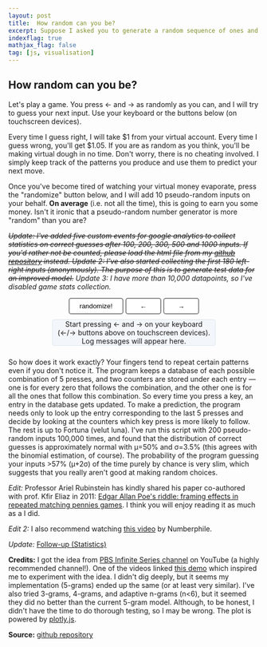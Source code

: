 ```yaml
---
layout: post
title:  How random can you be?
excerpt: Suppose I asked you to generate a random sequence of ones and zeroes. Every time you add another 1 or 0 to the sequence, I am going to predict your next choice. Do you think you can make your sequence random enough that I fail to guess more than ~50% correct? Read this post to find out. Spoiler — you are not so random.
indexflag: true
mathjax_flag: false
tag: [js, visualisation]
---
```


## How random can you be?

<script src="https://cdn.plot.ly/plotly-latest.min.js"></script>
<style>
	.centreContainer {
		display: block;
		position: relative;
		margin-top: 10px;
		margin-bottom: 10px;
		margin-left:auto;
		margin-right:auto;
		text-align:center;
	}

	#log {
		display: inline-block;
		background-color: #f3f6fa;
		border: solid 1px #dce6f0;
		border-radius: 0.3rem;
		margin: 0px 0px 0px 0px;
		padding: 0px 10px 0px 10px;
	}
	
	#iterLogElem,#predLogElem,#guessLogElem {
		margin: 0px 0px 0px 0px;
		padding: 0px 10px 0px 10px;
	}
	
	#plotContainer {
		display:inline-block;
		margin: 0px;
		padding: 0px;
	}
	
	.buttons {
	 	display: block;
		position: relative;
		margin-left:auto;
		margin-right:auto;
	}
	
	button {
		background-color: #FFFFFF; 
		color: black; 
		border: 2px solid #888888; 
		border-radius: 5px; 
		padding: 7px 20px 7px 20px;
	}

	button:focus { outline: none; }	
</style>

Let's play a game. You press ← and → as randomly as you can, and I will try to guess your next input. Use your keyboard or the buttons below (on touchscreen devices).

Every time I guess right, I will take $1 from your virtual account. Every time I guess wrong, you'll get $1.05. If you are as random as you think, you'll be making virtual dough in no time. Don't worry, there is no cheating involved. I simply keep track of the patterns you produce and use them to predict your next move.

Once you've become tired of watching your virtual money evaporate, press the "randomize" button below, and I will add 10 pseudo-random inputs on your behalf. **On average** (i.e. not all the time), this is going to earn you some money. Isn't it ironic that a pseudo-random number generator is more "random" than you are?

*~~Update: I've added five custom events for google analytics to collect statistics on correct guesses after 100, 200, 300, 500 and 1000 inputs. If you'd rather not be counted, please load the html file from my [github repository](https://github.com/ex-punctis/not-so-random) instead. Update 2: I've also started collecting the first 180 left-right inputs (anonymously). The purpose of this is to generate test data for an improved model.~~ Update 3: I have more than 10,000 datapoints, so I've disabled game stats collection.*

<div style="text-align: center;"> 
	<button id="randomize" onClick="randomHelpFunc(event)">randomize!</button>
	<button id="left" ontouchstart="captureBtnLeftFunc(event)">&nbsp;&nbsp;←&nbsp;&nbsp;</button>
	<button id="right" ontouchstart="captureBtnRightFunc(event)">&nbsp;&nbsp;→&nbsp;&nbsp;</button>
</div>

<div class='centreContainer'><div id="log">
	<div id='iteration'>Start pressing ← and → on your keyboard</div>
	<div id='prediction'>(←/→ buttons above on touchscreen devices).</div>
	<div id='guesspct'>Log messages will appear here.</div>
</div></div>

<div class='centreContainer'><div id="plotContainer"></div></div>
    
So how does it work exactly? Your fingers tend to repeat certain patterns even if you don't notice it. The program keeps a database of each possible combination of 5 presses, and two counters are stored under each entry — one is for every zero that follows the combination, and the other one is for all the ones that follow this combination. So every time you press a key, an entry in the database gets updated. To make a prediction, the program needs only to look up the entry corresponding to the last 5 presses and decide by looking at the counters which key press is more likely to follow. The rest is up to Fortuna (velut luna). I've run this script with 200 pseudo-random inputs 100,000 times, and found that the distribution of correct guesses is approximately normal with µ=50% and σ=3.5% (this agrees with the binomial estimation, of course). The probability of the program guessing your inputs >57% (µ+2σ) of the time purely by chance is very slim, which suggests that you really aren't good at making random choices.

*Edit:* Professor Ariel Rubinstein has kindly shared his paper co-authored with prof. Kfir Eliaz in 2011: [Edgar Allan Poe's riddle: framing effects in repeated matching pennies games](http://arielrubinstein.tau.ac.il/papers/84.pdf). I think you will enjoy reading it as much as a I did.

*Edit 2:* I also recommend watching [this video](https://www.youtube.com/watch?v=tP-Ipsat90c) by Numberphile.

*Update:* [Follow-up (Statistics)](https://www.expunctis.com/2019/04/01/Not-so-random-followup.html)

**Credits:** I got the idea from [PBS Infinite Series channel](https://www.youtube.com/channel/UCs4aHmggTfFrpkPcWSaBN9g/videos) on YouTube (a highly recommended channel!). One of the videos linked [this demo](http://people.ischool.berkeley.edu/~nick/aaronson-oracle/) which inspired me to experiment with the idea. I didn't dig deeply, but it seems my implementation (5-grams) ended up the same (or at least very similar). I've also tried 3-grams, 4-grams, and adaptive n-grams (n<6), but it seemed they did no better than the current 5-gram model. Although, to be honest, I didn't have the time to do thorough testing, so I may be wrong. The plot is powered by [plotly.js](https://plot.ly/javascript/).


**Source:** [github repository](https://github.com/ex-punctis/not-so-random)

    
<script>
	var iteration = 1;
	
	var accountComputer = 1000; // starting balance $1000
	var accountPlayer = 1000;   // starting balance $1000
	var betWon = 1; // you lose $1 when your input is guessed correctly
	var betLost = 1.05; // you wom $1.05 when your input is guessed wrong
	
	var gramBuffer = [0,1,0,1,0]; // 5-gram buffer
	var gramHistory = {}; // statistics for all 32 5-grams
	var correct = 0; // total number of correct guesses
	var wrong = 0; // total number of wrong guesses
	var prediction = 0; // current prediction (encoded as 0 or 1)
	var lastKey = 0; // last typed key (encoded as 0 or 1)
	// database index based on the current gram buffer (binary to decimal)
	var historyIndex = gramBuffer[0]*16 + gramBuffer[1]*8 + gramBuffer[2]*4 + gramBuffer[3]*2 + gramBuffer[4]; 
	
	// initialize gram database
	for (let i = 0; i<32; i++) { gramHistory[i] = {counter0: 0, counter1: 0}; } 

	// array of 180 user inputs (left/right only!) to be sent to google analytics
	var inputArr =[];
	
	// references to DOM elements
	var iterLogElem = document.getElementById('iteration');
	var predLogElem = document.getElementById('prediction');
	var guessLogElem = document.getElementById('guesspct');
	var plotDiv = document.getElementById('plotContainer');

	// create plot using Plotly
	Plotly.newPlot(
		plotDiv, 
		[{ name: 'player', y: [1000], type: 'scatter' }], 
		{ automargin: true,
		  margin: {l: 50, r: 50, b: 50, t: 10, pad: 4 },
		  showlegend: false,
		  autosize: false, width: 350, height: 180,
		  xaxis: { title: { text: 'Iteration' } },
		  yaxis: { title: { text: 'Balance $' } } },
		{ displayModeBar: false });

	// prevent page springing and double-tap zoom
	//document.ontouchmove = function(event){ event.preventDefault(); }

	// capture keyboard key
	captureKeyFunc = function(evt) {
		evt = evt || window.event;
		evt.preventDefault();
		if (evt.code == 'ArrowLeft') {
			lastKey = 0;
			inputArr.push(lastKey);
			testPrediction();
			updateAll();
			predictNext(); 
		}
		if (evt.code == 'ArrowRight') {
			lastKey = 1;
			inputArr.push(lastKey);
			testPrediction();
			updateAll();
			predictNext(); 
		}
		
	};
	document.onkeydown = captureKeyFunc;
	
	// capture left button click
	captureBtnLeftFunc = function(evt) {
		//evt = evt || window.event;
		evt.preventDefault();
		lastKey = 0; 
		inputArr.push(lastKey);
		testPrediction();
		updateAll();
		predictNext()
	};
	
	// capture right button click
	captureBtnRightFunc = function(evt) {
		//evt = evt || window.event;
		evt.preventDefault();
		lastKey = 1; 
		inputArr.push(lastKey);
		testPrediction();
		updateAll();
		predictNext()
	};
	
	// when you press the randomize button...
	randomHelpFunc = function(evt) {
		evt.preventDefault();
		//document.onkeydown = null;
		for (let i = 0; i<10; i++) {
			lastKey = Math.round(Math.random());
			testPrediction();
			updateAll();
			predictNext()				
		}
		//document.onkeydown = captureKeyFunc;
	};
		
		
	// test the prediction and adjust account balances and the correct/wrong counters
	function testPrediction() {
		if (prediction == lastKey) {
			correct++;
			accountComputer += betWon;
			accountPlayer -= betWon; }
		else {
			wrong++;
			accountComputer -= betLost;
			accountPlayer += betLost; }		
	}
	
	// uupdate the web page and gram database
	function updateAll() {
		
		let correctPct =  Math.round(correct/(correct+wrong+0.0001)*100);
		

		// send percentage statistics via google analytics at 100, 200, 300, 500, 1000 iterations
		// also send 180 user inputs (left/right) encoded as a string (6 inputs per character)
		// var inputStr = '';
		// if (iteration==100) {
		// 	let reportPct = Math.round(correct/(correct+wrong+0.0001)*1000)/10;
		// 	ga('send', 'event', 'n=100-2', reportPct, reportPct);
 		// }
		// if (iteration==180) {
		// 	for(i=0;i<inputArr.length;i=i+6){
		// 		inputStr += String.fromCharCode(48+inputArr[i]*32+inputArr[i+1]*16+inputArr[i+2]*8+inputArr[i+3]*4+inputArr[i+4]*2+inputArr[i+5]); 
		// 	}
		// 	ga('send', 'event', 'inputs', inputStr, '');
		// }

		// if (iteration==200) {
		// 	let reportPct = Math.round(correct/(correct+wrong+0.0001)*1000)/10;
		// 	ga('send', 'event', 'n=200-2', reportPct, reportPct);
		// }
		// if (iteration==300) {
		// 	let reportPct = Math.round(correct/(correct+wrong+0.0001)*1000)/10;
		// 	ga('send', 'event', 'n=300-2', reportPct, correctPct);
		// }
		// if (iteration==500) {
		// 	let reportPct = Math.round(correct/(correct+wrong+0.0001)*1000)/10;
		// 	ga('send', 'event', 'n=500-2', reportPct, reportPct);
		// }
		// if (iteration==1000) {
		// 	let reportPct = Math.round(correct/(correct+wrong+0.0001)*1000)/10;
		// 	ga('send', 'event', 'n=1000-2', reportPct, reportPct);
		// }

		
		// if you want a 100% IFRS compliant financial document, uncomment the code below, 
		// and you will be able to access your transaction history in the browser console. 
		// The format (space separated) is <iteration> <predicted key: 0 or 1> <actual key: 0 or 1>
		// <percentage of right guesses> <computer account balance> <player account balance>
		
		//console.log([iteration, prediction, lastKey, correctPct, Math.round(accountComputer*100)/100, Math.round(accountPlayer*100)/100].join(' '));
		
		// update DOM elements
		iterLogElem.textContent = 'Iteration '+iteration;
		
		predLogElem.textContent = `I guessed ${ prediction ? 'right' : 'left' }
		${ prediction==lastKey ? '(correct). ' : '(wrong). ' }
		You pressed
		${ lastKey ? 'right.' : 'left.' } `;

		guessLogElem.textContent = 'My guesses are correct '+correctPct+'% of the time (overall)';
		
		// extend plot
		Plotly.extendTraces(plotDiv, {y: [[Math.round(accountPlayer*100)/100]]}, [0])	
	
		iteration++; // increment iteration counter

		// update the 5-gram history
		gramHistory[historyIndex].counter0 += (1-lastKey);
		gramHistory[historyIndex].counter1  += lastKey;
	
		// update the 5-gram buffer
		gramBuffer.push(lastKey);
		gramBuffer.shift();	
	}
	
	// take a look at the 5-gram buffer and make the next prediction
	function predictNext() {
		// convert gram buffer to database index (binary to decimal)
		historyIndex = gramBuffer[0]*16 + gramBuffer[1]*8 + gramBuffer[2]*4 + gramBuffer[3]*2 + gramBuffer[4]; 
		// make a prediction
		if (gramHistory[historyIndex].counter1 > gramHistory[historyIndex].counter0) { prediction = 1; }
		else { prediction = 0;  }
	}
</script>


